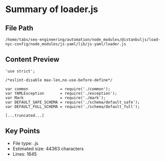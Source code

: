 # Summary of loader.js
  
## File Path
`/home/tabs/seo-engineering/automation/node_modules/@istanbuljs/load-nyc-config/node_modules/js-yaml/lib/js-yaml/loader.js`

## Content Preview
```
'use strict';

/*eslint-disable max-len,no-use-before-define*/

var common              = require('./common');
var YAMLException       = require('./exception');
var Mark                = require('./mark');
var DEFAULT_SAFE_SCHEMA = require('./schema/default_safe');
var DEFAULT_FULL_SCHEMA = require('./schema/default_full');

[...truncated...]
```

## Key Points
- File type: .js
- Estimated size: 44363 characters
- Lines: 1645
